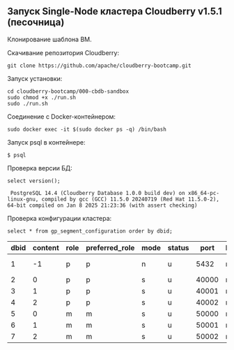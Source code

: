 ## Запуск Single-Node кластера Cloudberry v1.5.1 (песочница) ##

Клонирование шаблона ВМ.   
   
Скачивание репозитория Cloudberry:   
```
git clone https://github.com/apache/cloudberry-bootcamp.git
```

Запуск установки:   
```
cd cloudberry-bootcamp/000-cbdb-sandbox
sudo chmod +x ./run.sh
sudo ./run.sh
```

Соединение с Docker-контейнером:   
```
sudo docker exec -it $(sudo docker ps -q) /bin/bash
```

Запуск psql в контейнере:   
```
$ psql
```

Проверка версии БД:   
```
select version();
```
```
 PostgreSQL 14.4 (Cloudberry Database 1.0.0 build dev) on x86_64-pc-linux-gnu, compiled by gcc (GCC) 11.5.0 20240719 (Red Hat 11.5.0-2), 64-bit compiled on Jan 8 2025 21:23:36 (with assert checking)
```

Проверка конфигурации кластера:   
```
select * from gp_segment_configuration order by dbid;
```
  
| dbid | content | role | preferred_role | mode | status | port  | hostname | address |            datadir             | warehouseid |
|------|---------|------|----------------|------|--------|-------|----------|---------|--------------------------------|-------------|
|    1 |      -1 | p    | p              | n    | u      |  5432 | mdw      | mdw     | /data0/database/master/gpseg-1 |           0 |
|    2 |       0 | p    | p              | s    | u      | 40000 | mdw      | mdw     | /data0/database/primary/gpseg0 |           0 |
|    3 |       1 | p    | p              | s    | u      | 40001 | mdw      | mdw     | /data0/database/primary/gpseg1 |           0 |
|    4 |       2 | p    | p              | s    | u      | 40002 | mdw      | mdw     | /data0/database/primary/gpseg2 |           0 |
|    5 |       0 | m    | m              | s    | u      | 50000 | mdw      | mdw     | /data0/database/mirror/gpseg0  |           0 |
|    6 |       1 | m    | m              | s    | u      | 50001 | mdw      | mdw     | /data0/database/mirror/gpseg1  |           0 |
|    7 |       2 | m    | m              | s    | u      | 50002 | mdw      | mdw     | /data0/database/mirror/gpseg2  |           0 |


